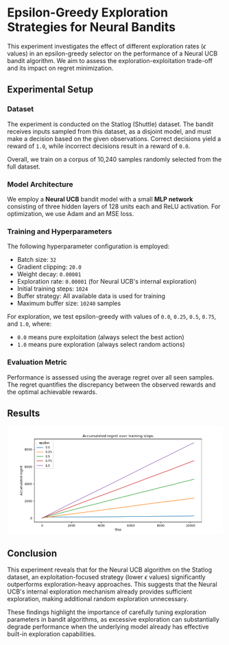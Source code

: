 # Epsilon-Greedy Exploration Strategies for Neural Bandits

This experiment investigates the effect of different exploration rates ($\epsilon$ values) in an epsilon-greedy selector on the performance of a Neural UCB bandit algorithm. We aim to assess the exploration-exploitation trade-off and its impact on regret minimization.

## Experimental Setup

### Dataset

The experiment is conducted on the Statlog (Shuttle) dataset. The bandit receives inputs sampled from this dataset, as a disjoint model, and must make a decision based on the given observations. Correct decisions yield a reward of `1.0`, while incorrect decisions result in a reward of `0.0`.

Overall, we train on a corpus of 10,240 samples randomly selected from the full dataset.

### Model Architecture

We employ a **Neural UCB** bandit model with a small **MLP network** consisting of three hidden layers of 128 units each and ReLU activation. For optimization, we use Adam and an MSE loss.

### Training and Hyperparameters

The following hyperparameter configuration is employed:

- Batch size: `32`
- Gradient clipping: `20.0`
- Weight decay: `0.00001`
- Exploration rate: `0.00001` (for Neural UCB's internal exploration)
- Initial training steps: `1024`
- Buffer strategy: All available data is used for training
- Maximum buffer size: `10240` samples

For exploration, we test epsilon-greedy with values of `0.0`, `0.25`, `0.5`, `0.75`, and `1.0`, where:

- `0.0` means pure exploitation (always select the best action)
- `1.0` means pure exploration (always select random actions)

### Evaluation Metric

Performance is assessed using the average regret over all seen samples. The regret quantifies the discrepancy between the observed rewards and the optimal achievable rewards.

## Results

![Average regret over training steps](./benchmark/acc_regret_eps_greedy.png)

## Conclusion

This experiment reveals that for the Neural UCB algorithm on the Statlog dataset, an exploitation-focused strategy (lower $\epsilon$ values) significantly outperforms exploration-heavy approaches. This suggests that the Neural UCB's internal exploration mechanism already provides sufficient exploration, making additional random exploration unnecessary.

These findings highlight the importance of carefully tuning exploration parameters in bandit algorithms, as excessive exploration can substantially degrade performance when the underlying model already has effective built-in exploration capabilities.
